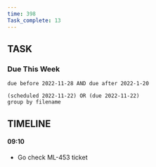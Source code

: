 ```yaml
---
time: 398
Task_complete: 13
---
```

## TASK
### Due This Week
```tasks
due before 2022-11-28 AND due after 2022-1-20
```
```tasks
(scheduled 2022-11-22) OR (due 2022-11-22)
group by filename
```
## TIMELINE
#### 09:10
- Go check ML-453 ticket
